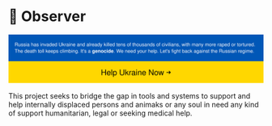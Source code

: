 # 🎩 Observer

[![Stand With Ukraine](../ua-banner.svg)](https://stand-with-ukraine.pp.ua)

This project seeks to bridge the gap in tools and systems to support and help internally displaced persons and animaks
or any soul in need any kind of support humanitarian, legal or seeking medical help.
